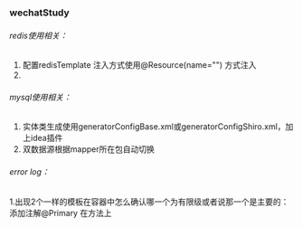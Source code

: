 ### wechatStudy ###

###### redis使用相关： ######
1. 配置redisTemplate 注入方式使用@Resource(name="") 方式注入
2. 

###### mysql使用相关： ######
1. 实体类生成使用generatorConfigBase.xml或generatorConfigShiro.xml，加上idea插件
2. 双数据源根据mapper所在包自动切换

###### error log： ######
1.出现2个一样的模板在容器中怎么确认哪一个为有限级或者说那一个是主要的：
  添加注解@Primary 在方法上
